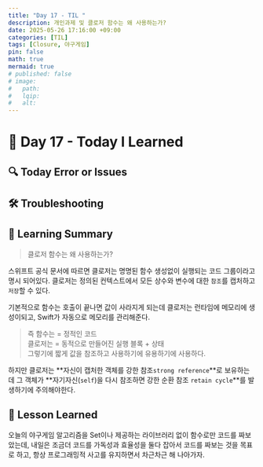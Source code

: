 ```yaml
---
title: "Day 17 - TIL "
description: 개인과제 및 클로저 함수는 왜 사용하는가?
date: 2025-05-26 17:16:00 +09:00
categories: [TIL]
tags: [Closure, 야구게임]
pin: false
math: true
mermaid: true
# published: false
# image:
#   path:
#   lqip: 
#   alt: 
---
```


# 📘 Day 17 - Today I Learned

 ## 🔍 Today Error or Issues  

 ## 🛠️ Troubleshooting

 ## 📝 Learning Summary
 > 클로저 함수는 왜 사용하는가?  

 스위프트 공식 문서에 따르면 클로저는 명명된 함수 생성없이 실행되는 코드 그룹이라고 명시 되어있다.
 클로저는 정의된 컨텍스트에서 모든 상수와 변수에 대한 `참조`를 캡처하고 `저장`할 수 있다. 

 기본적으로 함수는 호출이 끝나면 값이 사라지게 되는데 클로저는 런타임에 메모리에 생성이되고, Swift가 자동으로 메모리를 관리해준다.

 > 즉 함수는 = 정적인 코드  
 클로저는 = 동적으로 만들어진 실행 블록 + 상태  
 그렇기에 짧게 값을 참조하고 사용하기에 유용하기에 사용하다.  

 하지만 클로저는 **자신이 캡처한 객체를 강한 참조`strong reference`**로 보유하는데 그 객체가 **자기자신(`self`)을 다시 참조하면 강한 순환 참조 `retain cycle`**를 발생하기에 주의해야한다.

 ## 📘 Lesson Learned
 오늘의 야구게임 알고리즘을 Set이나 제공하는 라이브러리 없이 함수로만 코드를 짜보았는데, 내일은 조금더 코드를 가독성과 효율성을 둘다 잡아서 코드를 짜보는 것을 목표로 하고, 항상 프로그래밍적 사고를 유지하면서 차근차근 해 나아가자.
